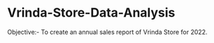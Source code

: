 # Vrinda-Store-Data-Analysis
Objective:- To create an annual sales report of Vrinda Store for 2022.
